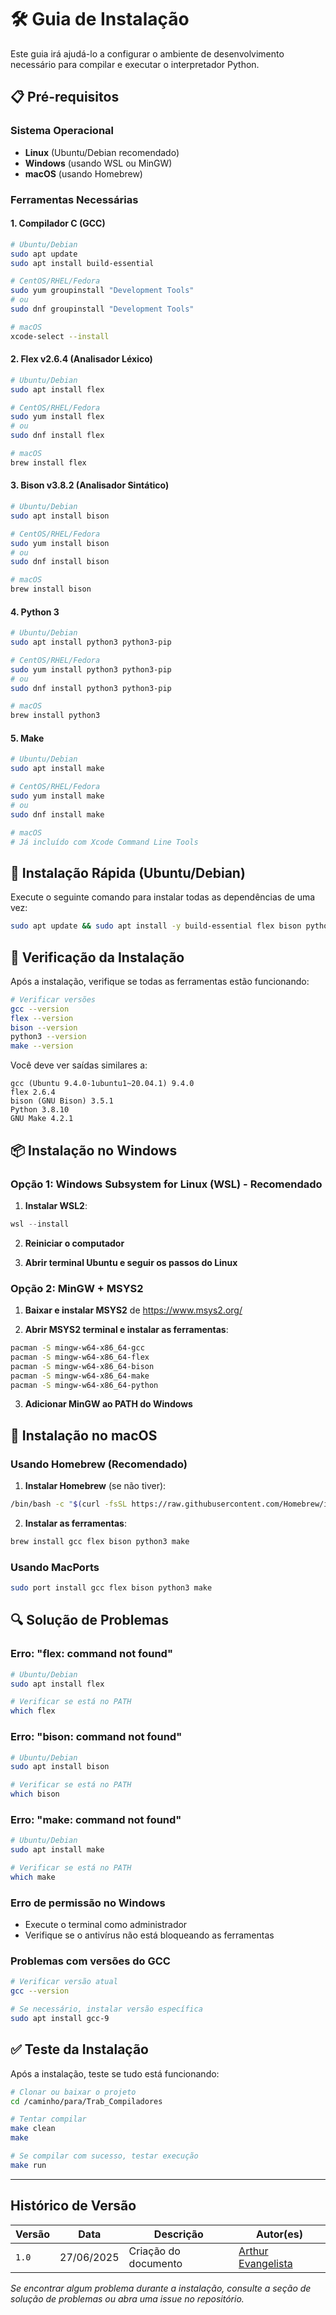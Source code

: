 # 🛠️ Guia de Instalação

Este guia irá ajudá-lo a configurar o ambiente de desenvolvimento necessário para compilar e executar o interpretador Python.

## 📋 Pré-requisitos

### Sistema Operacional
- **Linux** (Ubuntu/Debian recomendado)
- **Windows** (usando WSL ou MinGW)
- **macOS** (usando Homebrew)

### Ferramentas Necessárias

#### 1. Compilador C (GCC)
```bash
# Ubuntu/Debian
sudo apt update
sudo apt install build-essential

# CentOS/RHEL/Fedora
sudo yum groupinstall "Development Tools"
# ou
sudo dnf groupinstall "Development Tools"

# macOS
xcode-select --install
```

#### 2. Flex v2.6.4 (Analisador Léxico)
```bash
# Ubuntu/Debian
sudo apt install flex

# CentOS/RHEL/Fedora
sudo yum install flex
# ou
sudo dnf install flex

# macOS
brew install flex
```

#### 3. Bison v3.8.2 (Analisador Sintático)
```bash
# Ubuntu/Debian
sudo apt install bison

# CentOS/RHEL/Fedora
sudo yum install bison
# ou
sudo dnf install bison

# macOS
brew install bison
```

#### 4. Python 3
```bash
# Ubuntu/Debian
sudo apt install python3 python3-pip

# CentOS/RHEL/Fedora
sudo yum install python3 python3-pip
# ou
sudo dnf install python3 python3-pip

# macOS
brew install python3
```

#### 5. Make
```bash
# Ubuntu/Debian
sudo apt install make

# CentOS/RHEL/Fedora
sudo yum install make
# ou
sudo dnf install make

# macOS
# Já incluído com Xcode Command Line Tools
```

## 🚀 Instalação Rápida (Ubuntu/Debian)

Execute o seguinte comando para instalar todas as dependências de uma vez:

```bash
sudo apt update && sudo apt install -y build-essential flex bison python3 python3-pip make
```

## 🔧 Verificação da Instalação

Após a instalação, verifique se todas as ferramentas estão funcionando:

```bash
# Verificar versões
gcc --version
flex --version
bison --version
python3 --version
make --version
```

Você deve ver saídas similares a:
```
gcc (Ubuntu 9.4.0-1ubuntu1~20.04.1) 9.4.0
flex 2.6.4
bison (GNU Bison) 3.5.1
Python 3.8.10
GNU Make 4.2.1
```

## 📦 Instalação no Windows

### Opção 1: Windows Subsystem for Linux (WSL) - Recomendado

1. **Instalar WSL2**:
```powershell
wsl --install
```

2. **Reiniciar o computador**

3. **Abrir terminal Ubuntu e seguir os passos do Linux**

### Opção 2: MinGW + MSYS2

1. **Baixar e instalar MSYS2** de https://www.msys2.org/

2. **Abrir MSYS2 terminal e instalar as ferramentas**:
```bash
pacman -S mingw-w64-x86_64-gcc
pacman -S mingw-w64-x86_64-flex
pacman -S mingw-w64-x86_64-bison
pacman -S mingw-w64-x86_64-make
pacman -S mingw-w64-x86_64-python
```

3. **Adicionar MinGW ao PATH do Windows**

## 🍎 Instalação no macOS

### Usando Homebrew (Recomendado)

1. **Instalar Homebrew** (se não tiver):
```bash
/bin/bash -c "$(curl -fsSL https://raw.githubusercontent.com/Homebrew/install/HEAD/install.sh)"
```

2. **Instalar as ferramentas**:
```bash
brew install gcc flex bison python3 make
```

### Usando MacPorts

```bash
sudo port install gcc flex bison python3 make
```

## 🔍 Solução de Problemas

### Erro: "flex: command not found"
```bash
# Ubuntu/Debian
sudo apt install flex

# Verificar se está no PATH
which flex
```

### Erro: "bison: command not found"
```bash
# Ubuntu/Debian
sudo apt install bison

# Verificar se está no PATH
which bison
```

### Erro: "make: command not found"
```bash
# Ubuntu/Debian
sudo apt install make

# Verificar se está no PATH
which make
```

### Erro de permissão no Windows
- Execute o terminal como administrador
- Verifique se o antivírus não está bloqueando as ferramentas

### Problemas com versões do GCC
```bash
# Verificar versão atual
gcc --version

# Se necessário, instalar versão específica
sudo apt install gcc-9
```

## ✅ Teste da Instalação

Após a instalação, teste se tudo está funcionando:

```bash
# Clonar ou baixar o projeto
cd /caminho/para/Trab_Compiladores

# Tentar compilar
make clean
make

# Se compilar com sucesso, testar execução
make run
```
---

## Histórico de Versão

| Versão | Data          | Descrição                          | Autor(es)     |
| ------ | ------------- | ---------------------------------- | ------------- |
| `1.0`  |  27/06/2025 |  Criação do documento | [Arthur Evangelista](https://github.com/arthurevg) |

*Se encontrar algum problema durante a instalação, consulte a seção de solução de problemas ou abra uma issue no repositório.* 